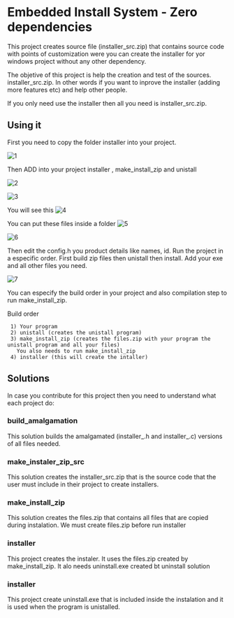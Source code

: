 # Embedded Install System - Zero dependencies


This project creates source file (installer_src.zip) that contains source code with points of customization
were you can create the installer for yor windows project without any other dependency.

The objetive of this project is help the creation and test of the sources. installer_src.zip. In other words
if you want to inprove the installer (adding more features etc) and help other people.

If you only need use the installer then all you need is installer_src.zip.

## Using it

First you need to copy the folder installer into your project.

![1](i1.png)

Then ADD into your project installer , make_install_zip and unistall

![2](i2.png)

![3](i3.png)

You will see this
![4](i4.png)

You can put these files inside a folder
![5](i5.png)

![6](i6.png)

Then edit the config.h you product details like names, id.
Run the project in a especific order. First build zip files then unistall then install. Add your exe and all other files you need.

![7](i7.png)


You can especify the build order in your project and also compilation step to run make_install_zip.

Build order
```
 1) Your program
 2) unistall (creates the unistall program)
 3) make_install_zip (creates the files.zip with your program the unistall program and all your files)
   You also needs to run make_install_zip
 4) installer (this will create the intaller)

```

## Solutions

In case you contribute for this project then you need to understand what each project do:

### build_amalgamation
 This solution builds the amalgamated (installer_.h and installer_.c) versions of all files needed.
 
 ### make_instaler_zip_src
 This solution creates the installer_src.zip that is the source code that the user must  include in their project to create installers.
 
 ### make_install_zip
 This solution creates the files.zip that contains all files that are copied during instalation. We must create files.zip before run installer
 
 ### installer
   This project creates the instaler. It uses the files.zip created by make_install_zip. It alo needs uninstall.exe created bt uninstall solution
      
 ### installer
   This project create uninstall.exe that is included inside the instalation and it is used when the program is unistalled.
   
